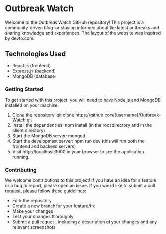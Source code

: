 # Outbreak Watch

Welcome to the Outbreak Watch GitHub repository! This project is a community-driven blog for staying informed about the latest outbreaks and sharing knowledge and experiences. The layout of the website was inspired by devto.com.

## Technologies Used

- React.js (frontend)
- Express.js (backend)
- MongoDB (database)

### Getting Started

To get started with this project, you will need to have Node.js and MongoDB installed on your machine.

1. Clone the repository: git clone https://github.com/[username]/Outbreak-Watch.git
2. Install the dependencies: npm install (in the root directory and in the client directory)
3. Start the MongoDB server: mongod
4. Start the development server: npm run dev (this will run both the frontend and backend servers)
5. Visit http://localhost:3000 in your browser to see the application running.

### Contributing

We welcome contributions to this project! If you have an idea for a feature or a bug to report, please open an issue. If you would like to submit a pull request, please follow these guidelines:

- Fork the repository
- Create a new branch for your feature/fix
- Make your changes
- Test your changes thoroughly
- Submit a pull request, including a description of your changes and any relevant screenshots
